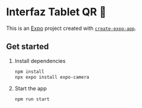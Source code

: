 # Interfaz Tablet QR 👋

This is an [Expo](https://expo.dev) project created with [`create-expo-app`](https://www.npmjs.com/package/create-expo-app).

## Get started

1. Install dependencies

   ```bash
   npm install
   npx expo install expo-camera 
   ```

2. Start the app

   ```bash
   npm run start
   ```
